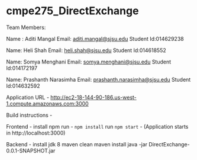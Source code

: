 # cmpe275_DirectExchange

Team Members:

Name : Aditi Mangal
Email: aditi.mangal@sjsu.edu
Student Id:014629238
 
Name: Heli Shah
Email: heli.shah@sjsu.edu
Student Id:014618552
 
Name: Somya Menghani
Email: somya.menghani@sjsu.edu
Student Id:014172197
 
Name: Prashanth Narasimha
Email: prashanth.narasimha@sjsu.edu
Student Id:014632592


Application URL - http://ec2-18-144-90-186.us-west-1.compute.amazonaws.com:3000

Build instructions - 

Frontend - 
install npm
run - `npm install`
run `npm start` - (Application starts in http://localhost:3000)

Backend - 
install jdk 8
maven clean
maven install
java -jar DirectExchange-0.0.1-SNAPSHOT.jar
